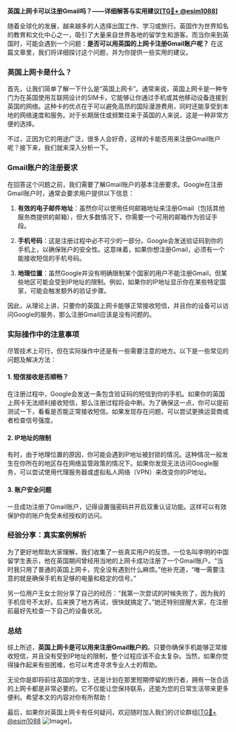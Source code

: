 **英国上网卡可以注册Gmail吗？——详细解答与实用建议[[TG💪+ @esim1088](https://t.me/s/esim1088)]**

随着全球化的发展，越来越多的人选择出国工作、学习或旅行。英国作为世界知名的教育和文化中心之一，吸引了大量来自世界各地的留学生和游客。而当你来到英国时，可能会遇到一个问题：**是否可以用英国的上网卡注册Gmail账户呢？** 在这篇文章里，我们将详细探讨这个问题，并为你提供一些实用的建议。

### 英国上网卡是什么？

首先，让我们简单了解一下什么是“英国上网卡”。通常来说，英国上网卡是一种专门为在英国使用互联网设计的SIM卡，它能够让你通过手机或其他移动设备连接到英国的网络。这种卡的优点在于可以避免高昂的国际漫游费用，同时还能享受到本地的网络速度和服务。对于长期居住或频繁往来于英国的人来说，这是一种非常方便的选择。

不过，正因为它的用途广泛，很多人会好奇，这样的卡能否用来注册Gmail账户呢？接下来，我们就来深入分析一下。

### Gmail账户的注册要求

在回答这个问题之前，我们需要了解Gmail账户的基本注册要求。Google在注册Gmail账户时，通常会要求用户提供以下信息：

1. **有效的电子邮件地址**：虽然你可以使用任何邮箱地址来注册Gmail（包括其他服务商提供的邮箱），但大多数情况下，你需要一个可用的邮箱作为验证手段。
   
2. **手机号码**：这是注册过程中必不可少的一部分。Google会发送验证码到你的手机上，以确保账户的安全性。这意味着，如果你想注册Gmail，必须有一个能接收短信的手机号码。

3. **地理位置**：虽然Google并没有明确限制某个国家的用户不能注册Gmail，但某些地区可能会受到IP地址的限制。例如，如果你的IP地址显示你在某些特定国家，可能会触发额外的验证步骤。

因此，从理论上讲，只要你的英国上网卡能够正常接收短信，并且你的设备可以访问Google的服务，那么注册Gmail应该是没有问题的。

### 实际操作中的注意事项

尽管技术上可行，但在实际操作中还是有一些需要注意的地方。以下是一些常见的问题及解决方法：

#### 1. 短信接收是否顺畅？
在注册过程中，Google会发送一条包含验证码的短信到你的手机。如果你的英国上网卡无法顺利接收短信，那么注册过程将会中断。为了确保这一点，你可以提前测试一下，看看是否能正常接收短信。如果发现存在问题，可以尝试更换运营商或者检查信号强度。

#### 2. IP地址的限制
有时，由于地理位置的原因，你可能会遇到IP地址被封锁的情况。这种情况一般发生在你所在的地区存在网络监管政策的情况下。如果你发现无法访问Google服务，可以尝试使用代理服务器或虚拟私人网络（VPN）来改变你的IP地址。

#### 3. 账户安全问题
一旦成功注册了Gmail账户，记得设置强密码并开启双重认证功能。这样可以有效保护你的账户免受未经授权的访问。

### 经验分享：真实案例解析

为了更好地帮助大家理解，我们收集了一些真实用户的反馈。一位名叫李明的中国留学生表示，他在英国期间曾经用当地的上网卡成功注册了一个Gmail账户。“当时我只用了普通的英国上网卡，完全没有遇到什么麻烦。”他补充道，“唯一需要注意的就是确保手机有足够的电量和稳定的信号。”

另一位用户王女士则分享了自己的经历：“我第一次尝试的时候失败了，因为我的手机信号不太好。后来换了地方再试，很快就搞定了。”她还特别提醒大家，在注册前最好先检查一下自己的设备状况。

### 总结

综上所述，**英国上网卡是可以用来注册Gmail账户的**。只要你确保手机能够正常接收短信，并且没有受到IP地址的限制，整个过程应该不会太复杂。当然，如果你觉得操作起来有些困难，也可以考虑寻求专业人士的帮助。

无论你是即将前往英国的学生，还是计划在那里短期停留的旅行者，拥有一张合适的上网卡都是非常必要的。它不仅能让您保持联系，还能为您的日常生活带来更多便利。希望本文的内容对你有所帮助！

最后，如果你对英国上网卡有任何疑问，欢迎随时加入我们的讨论群组[[TG💪+ @esim1088](https://t.me/s/esim1088) ![Image](https://i.postimg.cc/4NQfJmqS/Snipaste-2025-05-13-00-14-12.png)]。